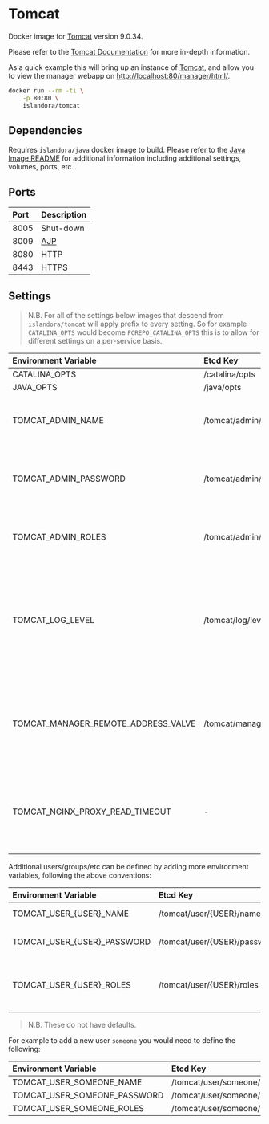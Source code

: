 # Tomcat

Docker image for [Tomcat] version 9.0.34.

Please refer to the [Tomcat Documentation] for more in-depth information.

As a quick example this will bring up an instance of [Tomcat], and allow you
to view the manager webapp on <http://localhost:80/manager/html/>.

```bash
docker run --rm -ti \
    -p 80:80 \
    islandora/tomcat
```

## Dependencies

Requires `islandora/java` docker image to build. Please refer to the
[Java Image README](../java/README.md) for additional information including
additional settings, volumes, ports, etc.

## Ports

| Port | Description |
| :--- | :---------- |
| 8005 | Shut-down   |
| 8009 | [AJP]       |
| 8080 | HTTP        |
| 8443 | HTTPS       |

## Settings

> N.B. For all of the settings below images that descend from
> ``islandora/tomcat`` will apply prefix to every setting. So for example
> `CATALINA_OPTS` would become `FCREPO_CATALINA_OPTS` this is to allow for
> different settings on a per-service basis.

| Environment Variable                | Etcd Key                             | Default     | Description                                                                           |
| :---------------------------------- | :----------------------------------- | :---------- | :------------------------------------------------------------------------------------ |
| CATALINA_OPTS                       | /catalina/opts                       |             |                                                                                       |
| JAVA_OPTS                           | /java/opts                           |             |                                                                                       |
| TOMCAT_ADMIN_NAME                   | /tomcat/admin/name                   | admin       | The user name of the manager webapp admin user                                        |
| TOMCAT_ADMIN_PASSWORD               | /tomcat/admin/password               | password    | The password for the manager webapp admin user                                        |
| TOMCAT_ADMIN_ROLES                  | /tomcat/admin/roles                  | manager-gui | Comma separated list of roles the user has                                            |
| TOMCAT_LOG_LEVEL                    | /tomcat/log/level                    | ALL         | Log level. Possible Values: SEVERE, WARNING, INFO, CONFIG, FINE, FINER, FINEST or ALL |
| TOMCAT_MANAGER_REMOTE_ADDRESS_VALVE | /tomcat/manager/remote/address/valve | ^.*$        | Allows / blocks access to manager app to addresses which match this regex             |
| TOMCAT_NGINX_PROXY_READ_TIMEOUT     | -                                    | 60          | Defines a timeout for reading a response from the proxied server, in seconds. |

Additional users/groups/etc can be defined by adding more environment variables,
following the above conventions:

| Environment Variable        | Etcd Key                     | Description                                |
| :-------------------------- | :--------------------------- | :----------------------------------------- |
| TOMCAT_USER_{USER}_NAME     | /tomcat/user/{USER}/name     | The user name                              |
| TOMCAT_USER_{USER}_PASSWORD | /tomcat/user/{USER}/password | The password for the user                  |
| TOMCAT_USER_{USER}_ROLES    | /tomcat/user/{USER}/roles    | Comma separated list of roles the user has |

> N.B. These do not have defaults.

For example to add a new user `someone` you would need to define the following:

| Environment Variable         | Etcd Key                      | Value    |
| :--------------------------- | :---------------------------- | :------- |
| TOMCAT_USER_SOMEONE_NAME     | /tomcat/user/someone/name     | someone  |
| TOMCAT_USER_SOMEONE_PASSWORD | /tomcat/user/someone/password | password |
| TOMCAT_USER_SOMEONE_ROLES    | /tomcat/user/someone/roles    | admin    |

[AJP]: https://tomcat.apache.org/tomcat-9.0-doc/config/ajp.html
[Tomcat Documentation]: https://tomcat.apache.org/tomcat-9.0-doc/
[Tomcat Logging]: https://tomcat.apache.org/tomcat-9.0-doc/logging.html
[Tomcat]: https://tomcat.apache.org/
